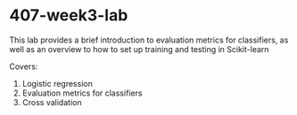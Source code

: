# 407-week3-lab

This lab provides a brief introduction to evaluation metrics for classifiers, as well as an overview to how to set up training and testing in Scikit-learn

Covers:

1. Logistic regression
2. Evaluation metrics for classifiers
3. Cross validation
